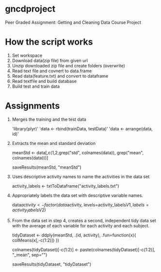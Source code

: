 # gncdproject
Peer Graded Assignment: Getting and Cleaning Data Course Project


# How the script works 
1. Set workspace
2. Download data(zip file) from given url
3. Unzip downloaded zip file and create folders (overwrite)
4. Read text file and covnert to data.frame
5. Read data(feature.txt) and convert to dataframe
6. Read textfile and build database
7. Build test and train data

# Assignments

1. Merges the training and the test data

    'library(plyr)'
    'data <- rbind(trainData, testData)'
    'data <- arrange(data, id)'

2. Extracts the mean and standard deviation

    meanStd <- data[,c(1,2,grep("std", colnames(data)), grep("mean", colnames(data)))]
    
    saveResults(meanStd, "meanStd")

3. Uses descriptive activity names to name the activities in the data set

    activity_labels <- txtToDataframe("activity_labels.txt")

4. Appropriately labels the data set with descriptive variable names. 

    data$activity <- factor(data$activity, levels=activity_labels$V1, labels=activity_labels$V2)

5. From the data set in step 4, creates a second, independent tidy data set with the average of each variable for each activity and each subject.

    tidyDataset <- ddply(meanStd, .(id, activity), .fun=function(x){ colMeans(x[,-c(1:2)]) })
    
    colnames(tidyDataset)[-c(1:2)] <- paste(colnames(tidyDataset)[-c(1:2)], "_mean", sep="")
    
    saveResults(tidyDataset, "tidyDataset")

